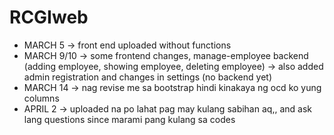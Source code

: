 # RCGIweb
- MARCH 5 -> front end uploaded without functions
- MARCH 9/10 -> some frontend changes, manage-employee backend (adding employee, showing employee, deleting employee) 
            -> also added admin registration and changes in settings (no backend yet)
- MARCH 14 -> nag revise me sa bootstrap hindi kinakaya ng ocd ko yung columns
- APRIL 2 -> uploaded na po lahat pag may kulang sabihan aq,, and ask lang questions since marami pang kulang sa codes
